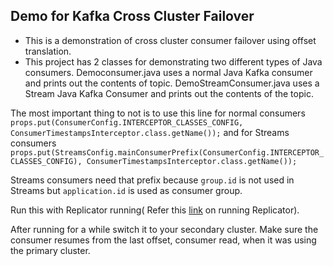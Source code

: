## Demo for Kafka Cross Cluster Failover

* This is a demonstration of cross cluster consumer failover using offset translation.
* This project has 2 classes for demonstrating two different types of Java consumers. 
  Democonsumer.java uses a normal Java Kafka consumer and prints out the contents of topic.
  DemoStreamConsumer.java uses a Stream Java Kafka Consumer and prints out the contents of the topic.

The most important thing to not is to use this line for normal consumers `props.put(ConsumerConfig.INTERCEPTOR_CLASSES_CONFIG, ConsumerTimestampsInterceptor.class.getName());` 
and for Streams consumers `props.put(StreamsConfig.mainConsumerPrefix(ConsumerConfig.INTERCEPTOR_CLASSES_CONFIG), ConsumerTimestampsInterceptor.class.getName());`

Streams consumers need that prefix because `group.id` is not used in Streams but `application.id` is used as consumer group.

Run this with Replicator running( Refer this [link](https://medium.com/@rahulbats/setup-kafka-multi-data-center-replication-on-kubernetes-172e7cb2311e) on running Replicator).

After running for a while switch it to your secondary cluster.
Make sure the consumer resumes from the last offset, consumer read, when it was using the primary cluster. 